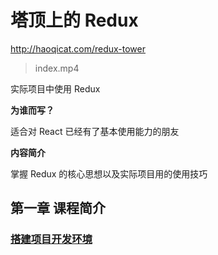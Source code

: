 # 塔顶上的 Redux

<http://haoqicat.com/redux-tower>

> index.mp4

实际项目中使用 Redux

**为谁而写？**

适合对 React 已经有了基本使用能力的朋友

**内容简介**

掌握 Redux 的核心思想以及实际项目用的使用技巧

## 第一章 课程简介

### [搭建项目开发环境](http://haoqicat.com/redux-tower/1-course-overview)

